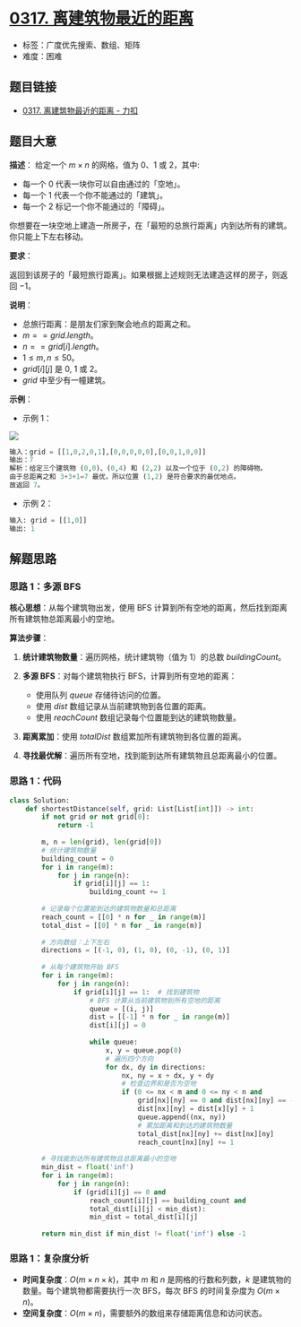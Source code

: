 # [0317. 离建筑物最近的距离](https://leetcode.cn/problems/shortest-distance-from-all-buildings/)

- 标签：广度优先搜索、数组、矩阵
- 难度：困难

## 题目链接

- [0317. 离建筑物最近的距离 - 力扣](https://leetcode.cn/problems/shortest-distance-from-all-buildings/)

## 题目大意

**描述**：
给定一个 $m \times n$ 的网格，值为 $0$、$1$ 或 $2$，其中:

- 每一个 $0$ 代表一块你可以自由通过的「空地」。
- 每一个 $1$ 代表一个你不能通过的「建筑」。
- 每一个 $2$ 标记一个你不能通过的「障碍」。

你想要在一块空地上建造一所房子，在「最短的总旅行距离」内到达所有的建筑。你只能上下左右移动。

**要求**：

返回到该房子的「最短旅行距离」。如果根据上述规则无法建造这样的房子，则返回 $-1$。

**说明**：

- 总旅行距离：是朋友们家到聚会地点的距离之和。
- $m == grid.length$。
- $n == grid[i].length$。
- $1 \le m, n \le 50$。
- $grid[i][j]$ 是 $0$, $1$ 或 $2$。
- $grid$ 中至少有一幢建筑。

**示例**：

- 示例 1：

![](https://assets.leetcode.com/uploads/2021/03/14/buildings-grid.jpg)

```python
输入：grid = [[1,0,2,0,1],[0,0,0,0,0],[0,0,1,0,0]]
输出：7 
解析：给定三个建筑物 (0,0)、(0,4) 和 (2,2) 以及一个位于 (0,2) 的障碍物。
由于总距离之和 3+3+1=7 最优，所以位置 (1,2) 是符合要求的最优地点。
故返回 7。
```

- 示例 2：

```python
输入: grid = [[1,0]]
输出: 1
```

## 解题思路

### 思路 1：多源 BFS

**核心思想**：从每个建筑物出发，使用 BFS 计算到所有空地的距离，然后找到距离所有建筑物总距离最小的空地。

**算法步骤**：

1. **统计建筑物数量**：遍历网格，统计建筑物（值为 $1$）的总数 $buildingCount$。

2. **多源 BFS**：对每个建筑物执行 BFS，计算到所有空地的距离：
   - 使用队列 $queue$ 存储待访问的位置。
   - 使用 $dist$ 数组记录从当前建筑物到各位置的距离。
   - 使用 $reachCount$ 数组记录每个位置能到达的建筑物数量。

3. **距离累加**：使用 $totalDist$ 数组累加所有建筑物到各位置的距离。

4. **寻找最优解**：遍历所有空地，找到能到达所有建筑物且总距离最小的位置。

### 思路 1：代码

```python
class Solution:
    def shortestDistance(self, grid: List[List[int]]) -> int:
        if not grid or not grid[0]:
            return -1
        
        m, n = len(grid), len(grid[0])
        # 统计建筑物数量
        building_count = 0
        for i in range(m):
            for j in range(n):
                if grid[i][j] == 1:
                    building_count += 1
        
        # 记录每个位置能到达的建筑物数量和总距离
        reach_count = [[0] * n for _ in range(m)]
        total_dist = [[0] * n for _ in range(m)]
        
        # 方向数组：上下左右
        directions = [(-1, 0), (1, 0), (0, -1), (0, 1)]
        
        # 从每个建筑物开始 BFS
        for i in range(m):
            for j in range(n):
                if grid[i][j] == 1:  # 找到建筑物
                    # BFS 计算从当前建筑物到所有空地的距离
                    queue = [(i, j)]
                    dist = [[-1] * n for _ in range(m)]
                    dist[i][j] = 0
                    
                    while queue:
                        x, y = queue.pop(0)
                        # 遍历四个方向
                        for dx, dy in directions:
                            nx, ny = x + dx, y + dy
                            # 检查边界和是否为空地
                            if (0 <= nx < m and 0 <= ny < n and 
                                grid[nx][ny] == 0 and dist[nx][ny] == -1):
                                dist[nx][ny] = dist[x][y] + 1
                                queue.append((nx, ny))
                                # 累加距离和到达的建筑物数量
                                total_dist[nx][ny] += dist[nx][ny]
                                reach_count[nx][ny] += 1
        
        # 寻找能到达所有建筑物且总距离最小的空地
        min_dist = float('inf')
        for i in range(m):
            for j in range(n):
                if (grid[i][j] == 0 and 
                    reach_count[i][j] == building_count and 
                    total_dist[i][j] < min_dist):
                    min_dist = total_dist[i][j]
        
        return min_dist if min_dist != float('inf') else -1
```

### 思路 1：复杂度分析

- **时间复杂度**：$O(m \times n \times k)$，其中 $m$ 和 $n$ 是网格的行数和列数，$k$ 是建筑物的数量。每个建筑物都需要执行一次 BFS，每次 BFS 的时间复杂度为 $O(m \times n)$。
- **空间复杂度**：$O(m \times n)$，需要额外的数组来存储距离信息和访问状态。

